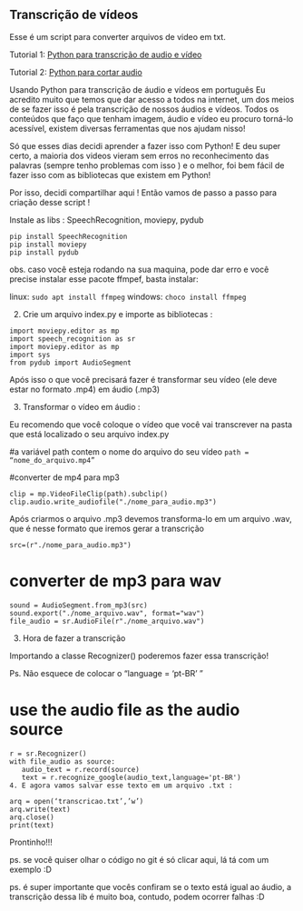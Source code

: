 ## Transcrição de vídeos 
Esse é um script para converter arquivos de video em txt.

Tutorial 1: <a href="https://mecls.medium.com/usando-python-para-transcri%C3%A7%C3%A3o-de-%C3%A1udio-e-v%C3%ADdeos-em-portugu%C3%AAs-4f40a12aaf93" target="_blank">Python para transcrição de audio e vídeo</a>

Tutorial 2: <a href="https://blog.karatos.in/a?ID=01550-00e4160f-9685-4857-a21e-28e4fdca6dad" target="_blank">Python para cortar audio</a>


Usando Python para transcrição de áudio e vídeos em português
Eu acredito muito que temos que dar acesso a todos na internet, um dos meios de se fazer isso é pela transcrição de nossos áudios e vídeos. Todos os conteúdos que faço que tenham imagem, áudio e vídeo eu procuro torná-lo acessível, existem diversas ferramentas que nos ajudam nisso!

Só que esses dias decidi aprender a fazer isso com Python! E deu super certo, a maioria dos videos vieram sem erros no reconhecimento das palavras (sempre tenho problemas com isso ) e o melhor, foi bem fácil de fazer isso com as bibliotecas que existem em Python!

Por isso, decidi compartilhar aqui ! Então vamos de passo a passo para criação desse script !

Instale as libs : SpeechRecognition, moviepy, pydub
```
pip install SpeechRecognition
pip install moviepy
pip install pydub
```
obs. caso você esteja rodando na sua maquina, pode dar erro e você precise instalar esse pacote ffmpef, basta instalar:

linux: `sudo apt install ffmpeg`
windows: `choco install ffmpeg`


2. Crie um arquivo index.py e importe as bibliotecas :
```
import moviepy.editor as mp
import speech_recognition as sr
import moviepy.editor as mp
import sys
from pydub import AudioSegment
```

Após isso o que você precisará fazer é transformar seu vídeo (ele deve estar no formato .mp4) em áudio (.mp3)

3. Transformar o vídeo em áudio :

Eu recomendo que você coloque o vídeo que você vai transcrever na pasta que está localizado o seu arquivo index.py

#a variável path contem o nome do arquivo do seu vídeo
`path = “nome_do_arquivo.mp4”`

#converter de mp4 para mp3
```
clip = mp.VideoFileClip(path).subclip()
clip.audio.write_audiofile("./nome_para_audio.mp3")
```
Após criarmos o arquivo .mp3 devemos transforma-lo em um arquivo .wav, que é nesse formato que iremos gerar a transcrição

`src=(r"./nome_para_audio.mp3")`
# converter de mp3 para wav
```
sound = AudioSegment.from_mp3(src)
sound.export("./nome_arquivo.wav", format="wav")
file_audio = sr.AudioFile(r"./nome_arquivo.wav")
```

3. Hora de fazer a transcrição

Importando a classe Recognizer() poderemos fazer essa transcrição!

Ps. Não esquece de colocar o “language = ‘pt-BR’ ”

# use the audio file as the audio source
```
r = sr.Recognizer()
with file_audio as source:
   audio_text = r.record(source)
   text = r.recognize_google(audio_text,language='pt-BR')
4. E agora vamos salvar esse texto em um arquivo .txt :

arq = open(‘transcricao.txt’,’w’)
arq.write(text)
arq.close()
print(text)
```

Prontinho!!!

ps. se você quiser olhar o código no git é só clicar aqui, lá tá com um exemplo :D

ps. é super importante que vocês confiram se o texto está igual ao áudio, a transcrição dessa lib é muito boa, contudo, podem ocorrer falhas :D
